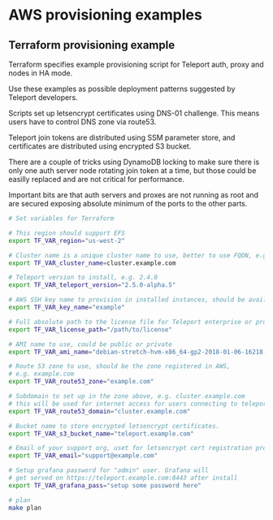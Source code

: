 # AWS provisioning examples

## Terraform provisioning example

Terraform specifies example provisioning script
for Teleport auth, proxy and nodes in HA mode.

Use these examples as possible deployment patterns suggested
by Teleport developers.

Scripts set up letsencrypt certificates using DNS-01 challenge.
This means users have to control DNS zone via route53.

Teleport join tokens are distributed using SSM parameter store,
and certificates are distributed using encrypted S3 bucket.

There are a couple of tricks using DynamoDB locking to make sure
there is only one auth server node rotating join token at a time,
but those could be easilly replaced and are not critical for performance.

Important bits are that auth servers and proxes are not running as root
and are secured exposing absolute minimum of the ports to the other parts.

```bash
# Set variables for Terraform

# This region should support EFS
export TF_VAR_region="us-west-2"

# Cluster name is a unique cluster name to use, better to use FQDN, e.g. cluster.example.com
export TF_VAR_cluster_name=cluster.example.com

# Teleport version to install, e.g. 2.4.0
export TF_VAR_teleport_version="2.5.0-alpha.5"

# AWS SSH key name to provision in installed instances, should be available in the region
export TF_VAR_key_name="example"

# Full absolute path to the license file for Teleport enterprise or pro
export TF_VAR_license_path="/path/to/license"

# AMI name to use, could be public or private
export TF_VAR_ami_name="debian-stretch-hvm-x86_64-gp2-2018-01-06-16218-572488bb-fc09-4638-8628-e1e1d26436f4-ami-628ad918.4"

# Route 53 zone to use, should be the zone registered in AWS,
# e.g. example.com
export TF_VAR_route53_zone="example.com"

# Subdomain to set up in the zone above, e.g. cluster.example.com
# this will be used for internet access for users connecting to teleport proxy
export TF_VAR_route53_domain="cluster.example.com"

# Bucket name to store encrypted letsencrypt certificates.
export TF_VAR_s3_bucket_name="teleport.example.com"

# Email of your support org, uset for letsencrypt cert registration process.
export TF_VAR_email="support@example.com"

# Setup grafana password for "admin" user. Grafana will
# get served on https://teleport.example.com:8443 after install
export TF_VAR_grafana_pass="setup some password here"

# plan
make plan
```
